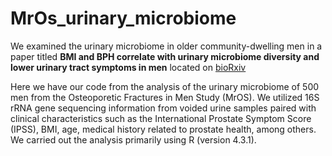 # MrOs_urinary_microbiome

We examined the urinary microbiome in older community-dwelling men in a paper titled **BMI and BPH correlate with urinary microbiome diversity and lower urinary tract symptoms in men** located on [bioRxiv](https://www.biorxiv.org/content/10.1101/2023.12.14.571758v1)

Here we have our code from the analysis of the urinary microbiome of 500 men from the Osteoporetic Fractures in Men Study (MrOS). We utilized 16S rRNA gene sequencing information from voided urine samples paired with clinical characteristics such as the International Prostate Symptom Score (IPSS), BMI, age,  medical history related to prostate health, among others. We carried out the analysis primarily using R (version 4.3.1).
